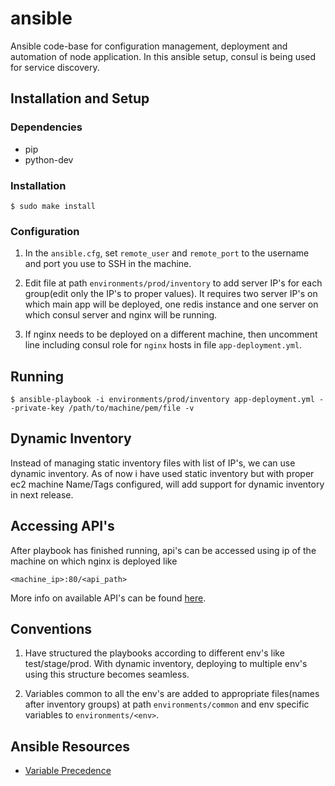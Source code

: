 # ansible

Ansible code-base for configuration management, deployment and automation of node application. In this ansible setup, consul is being used for service discovery.

## Installation and Setup

### Dependencies

* pip
* python-dev

### Installation

```
$ sudo make install
```

### Configuration

1. In the `ansible.cfg`, set `remote_user` and `remote_port` to the username and port you use to SSH in
the machine.

2. Edit file at path `environments/prod/inventory` to add server IP's for each group(edit only the IP's to proper values). It requires two server IP's on which main app will be deployed, one redis instance and one server on which consul server and nginx will be running.

3. If nginx needs to be deployed on a different machine, then uncomment line including consul role for `nginx` hosts in file `app-deployment.yml`.

## Running

```
$ ansible-playbook -i environments/prod/inventory app-deployment.yml --private-key /path/to/machine/pem/file -v
```

## Dynamic Inventory

Instead of managing static inventory files with list of IP's, we can use dynamic inventory. As of now i have used static inventory but with proper ec2 machine Name/Tags configured, will add support for dynamic inventory in next release.

## Accessing API's

After playbook has finished running, api's can be accessed using ip of the machine on which nginx is deployed like

`<machine_ip>:80/<api_path>`

More info on available API's can be found [here](https://github.com/rgupta993/nclouds-app#apis).

## Conventions

1. Have structured the playbooks according to different env's like test/stage/prod. With dynamic inventory, deploying to multiple env's using this structure becomes seamless.

2. Variables common to all the env's are added to appropriate files(names after inventory groups) at path `environments/common` and env specific variables to `environments/<env>`.

## Ansible Resources

* [Variable Precedence][1]

[1]: http://docs.ansible.com/ansible/playbooks_variables.html#variable-precedence-where-should-i-put-a-variable
[2]: https://github.com/ansible/ansible/issues/11266
